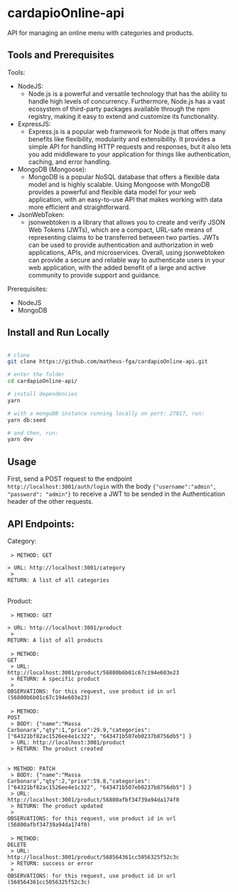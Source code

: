 # cardapioOnline-api
API for managing an online menu with categories and products.

## Tools and Prerequisites

Tools:
- NodeJS:
  - Node.js is a powerful and versatile technology that has the ability to handle high levels of concurrency. Furthermore, Node.js has a vast ecosystem of third-party packages available through the npm registry, making it easy to extend and customize its functionality.
- ExpressJS:
  - Express.js is a popular web framework for Node.js that offers many benefits like flexibility, modularity and extensibility. It provides a simple API for handling HTTP requests and responses, but it also lets you add middleware to your application for things like authentication, caching, and error handling.
- MongoDB (Mongoose):
  - MongoDB is a popular NoSQL database that offers a flexible data model and is highly scalable. Using Mongoose with MongoDB provides a powerful and flexible data model for your web application, with an easy-to-use API that makes working with data more efficient and straightforward.
- JsonWebToken:
  - jsonwebtoken is a library that allows you to create and verify JSON Web Tokens (JWTs), which are a compact, URL-safe means of representing claims to be transferred between two parties. JWTs can be used to provide authentication and authorization in web applications, APIs, and microservices. Overall, using jsonwebtoken can provide a secure and reliable way to authenticate users in your web application, with the added benefit of a large and active community to provide support and guidance.
   
Prerequisites: <br />
 - NodeJS
 - MongoDB
 
## Install and Run Locally
```bash

# clone
git clone https://github.com/matheus-fga/cardapioOnline-api.git

# enter the folder
cd cardapioOnline-api/

# install dependencies
yarn

# with a mongoDB instance running locally on port: 27017, run:
yarn db:seed

# and then, run:
yarn dev

```

## Usage

First, send a POST request to the endpoint <code>http://localhost:3001/auth/login</code> with the body <code>{"username":"admin", "password": "admin"}</code> to receive a JWT to be sended in the Authentication header of the other requests.

<h2> API Endpoints: </h2>

Category: <br /> <br />
   <code> > METHOD: GET </code> <br />
   <code> > URL: http://localhost:3001/category </code> <br />
   <code> > RETURN: A list of all categories </code>
<br />
<br />

Product: <br /> <br />
   <code> > METHOD: GET </code> <br />
   <code> > URL: http://localhost:3001/product </code> <br />
   <code> > RETURN: A list of all products </code>
<br />
<br />
   <code> > METHOD: GET </code> <br />
   <code> > URL: http://localhost:3001/product/56800b6b01c67c194e603e23 </code> <br />
   <code> > RETURN: A specific product </code> <br />
   <code> > OBSERVATIONS: for this request, use product id in url (56800b6b01c67c194e603e23) </code>
<br />
<br />
   <code> > METHOD: POST </code> <br />
   <code> > BODY: {"name":"Massa Carbonara","qty":1,"price":29.9,"categories": ["64321bf82ac1526ee4e1c322", "643471b507eb0237b8756db5"] } </code> <br />
   <code> > URL: http://localhost:3001/product </code> <br />
   <code> > RETURN: The product created </code>
<br />
<br />
   <code> > METHOD: PATCH </code> <br />
   <code> > BODY: {"name":"Massa Carbonara","qty":2,"price":59.8,"categories": ["64321bf82ac1526ee4e1c322", "643471b507eb0237b8756db5"] } </code> <br />
   <code> > URL: http://localhost:3001/product/56800afbf34739a94da174f0 </code> <br />
   <code> > RETURN: The product updated </code> <br />
   <code> > OBSERVATIONS: for this request, use product id in url (56800afbf34739a94da174f0) </code>
<br />
<br />
   <code> > METHOD: DELETE </code> <br />
   <code> > URL: http://localhost:3001/product/568564361cc5056325f52c3c </code> <br />
   <code> > RETURN: success or error </code> <br />
   <code> > OBSERVATIONS: for this request, use product id in url (568564361cc5056325f52c3c) </code>
<br /> 
<br />
